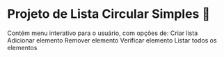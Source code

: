# Projeto de Lista Circular Simples 🔄
Contém menu interativo para o usuário, com opções de:
Criar lista
Adicionar elemento 
Remover elemento 
Verificar elemento
Listar todos os elementos


